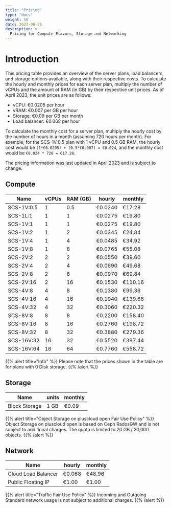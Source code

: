 ```yaml
---
title: "Pricing"
type: "docs"
weight: 50
date: 2023-06-26
description: >
  Pricing for Compute Flavors, Storage and Networking 
---
```


# Introduction

This pricing table provides an overview of the server plans, load balancers, and storage options available, along with their respective costs. To calculate the hourly and monthly prices for each server plan, multiply the number of vCPUs and the amount of RAM (in GB) by their respective unit prices. As of April 2023, the unit prices are as follows:

* vCPU: €0.0205 per hour
* vRAM: €0.007 per GB per hour
* Storage: €0.09 per GB per month
* Load balancer: €0.068 per hour

To calculate the monthly cost for a server plan, multiply the hourly cost by the number of hours in a month (assuming 720 hours per month). For example, for the SCS-1V:0.5 plan with 1 vCPU and 0.5 GB RAM, the hourly cost would be ```(1*€0.0205) + (0.5*€0.007) = €0.024```, and the monthly cost would be ```€0.024 * 720 = €17.28```.

The pricing information was last updated in April 2023 and is subject to change.

## Compute

| Name       | vCPUs | RAM (GB) | hourly  | monthly |
|------------|-------|----------|---------|---------|
| SCS-1V:0.5 | 1     | 0.5      | €0.0240 | €17.28  |
| SCS-1L:1   | 1     | 1        | €0.0275 | €19.80  |
| SCS-1V:1   | 1     | 1        | €0.0275 | €19.80  |
| SCS-1V:2   | 1     | 2        | €0.0345 | €24.84  |
| SCS-1V:4   | 1     | 4        | €0.0485 | €34.92  |
| SCS-1V:8   | 1     | 8        | €0.0765 | €55.08  |
| SCS-2V:2   | 2     | 2        | €0.0550 | €39.60  |
| SCS-2V:4   | 2     | 4        | €0.0690 | €49.68  |
| SCS-2V:8   | 2     | 8        | €0.0970 | €69.84  |
| SCS-2V:16  | 2     | 16       | €0.1530 | €110.16 |
| SCS-4V:8   | 4     | 8        | €0.1380 | €99.36  |
| SCS-4V:16  | 4     | 16       | €0.1940 | €139.68 |
| SCS-4V:32  | 4     | 32       | €0.3060 | €220.32 |
| SCS-8V:8   | 8     | 8        | €0.2200 | €158.40 |
| SCS-8V:16  | 8     | 16       | €0.2760 | €198.72 |
| SCS-8V:32  | 8     | 32       | €0.3880 | €279.36 |
| SCS-16V:32 | 16    | 32       | €0.5520 | €397.44 |
| SCS-16V:64 | 16    | 64       | €0.7760 | €558.72 |

{{% alert title="Info" %}}
Please note that the prices shown in the table are for plans with 0 Disk storage.
{{% /alert %}}

## Storage

| Name          | units | monthly |
|---------------|-------|---------|
| Block Storage | 1 GB  | €0.09   |

{{% alert title="Object Storage on pluscloud open Fair Use Policy" %}}
Object Storage on pluscloud open is based on Ceph RadosGW and is not subject to additional charges. The quota is limited to 20 GB / 20,000 objects.
{{% /alert %}}

## Network

| Name                | hourly     | monthly    |
| --------------------| -----------| -----------|
| Cloud Load Balancer | €0.068     | €48.96     |
| Public Floating IP  | €1.00      | €1.00      |

{{% alert title="Traffic Fair Use Policy" %}}
Incoming and Outgoing Standard network usage is not subject to additional charges.
{{% /alert %}}
